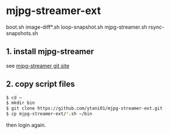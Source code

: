 # mjpg-streamer-ext

boot.sh
image-diff*.sh
loop-snapshot.sh
mjpg-streamer.sh
rsync-snapshots.sh

## 1. install mjpg-streamer

see [mjpg-streamer git site](https://github.com/jacksonliam/mjpg-streamer)

## 2. copy script files

```bash
$ cd ~
$ mkdir bin
$ git clone https://github.com/ytani01/mjpg-streamer-ext.git
$ cp mjpg-streamer-ext/*.sh ~/bin
```

then login again.
